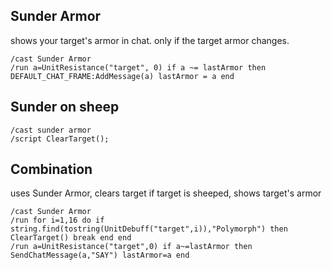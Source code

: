 ## Sunder Armor
shows your target's armor in chat. only if the target armor changes.
```
/cast Sunder Armor
/run a=UnitResistance("target", 0) if a ~= lastArmor then DEFAULT_CHAT_FRAME:AddMessage(a) lastArmor = a end
```


## Sunder on sheep
```
/cast sunder armor
/script ClearTarget();
```


## Combination
uses Sunder Armor, clears target if target is sheeped, shows target's armor
```
/cast Sunder Armor
/run for i=1,16 do if string.find(tostring(UnitDebuff("target",i)),"Polymorph") then ClearTarget() break end end
/run a=UnitResistance("target",0) if a~=lastArmor then SendChatMessage(a,"SAY") lastArmor=a end
```